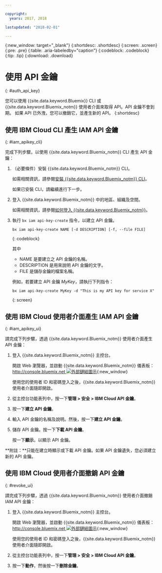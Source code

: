 ```yaml
---

copyright:
  years: 2017, 2018

lastupdated: "2018-02-01"

---
```


{:new_window: target="_blank"}
{:shortdesc: .shortdesc}
{:screen: .screen}
{:pre: .pre}
{:table: .aria-labeledby="caption"}
{:codeblock: .codeblock}
{:tip: .tip}
{:download: .download}


# 使用 API 金鑰
{: #auth_api_key}

您可以使用 {{site.data.keyword.Bluemix}} CLI 或 {{site.data.keyword.Bluemix_notm}} 使用者介面來取得 API。API 金鑰不會到期。
如果 API 已外洩，您可以撤銷它，並產生新的 API。
{:shortdesc}

## 使用 IBM Cloud CLI 產生 IAM API 金鑰
{: #iam_apikey_cli}

完成下列步驟，以使用 {{site.data.keyword.Bluemix_notm}} CLI 產生 API 金鑰：

1. （必要條件）安裝 {{site.data.keyword.Bluemix_notm}} CLI。

   如需相關資訊，請參閱[安裝 {{site.data.keyword.Bluemix_notm}} CLI](/docs/services/cloud-monitoring/qa/cli_qa.html#cli_qa)。
   
   如果已安裝 CLI，請繼續進行下一步。
	
2. 登入 {{site.data.keyword.Bluemix_notm}} 中的地區、組織及空間。 

    如需相關資訊，請參閱[如何登入 {{site.data.keyword.Bluemix_notm}}](/docs/services/cloud-monitoring/qa/cli_qa.html#login)。
 
3. 執行 `bx iam api-key-create` 指令，以建立 API 金鑰。

    ```
    bx iam api-key-create NAME [-d DESCRIPTION] [-f, --file FILE]
	```
	{: codeblock} 
	
	其中
	
	* NAME 是要建立之 API 金鑰的名稱。
	* DESCRIPTION 是用來說明 API 金鑰的文字。
	* FILE 是儲存金鑰的檔案名稱。
	
    例如，若要建立 API 金鑰 *MyKey*，請執行下列指令：
	
	```
	bx iam api-key-create MyKey -d "This is my API key for service X" 
	```
	{: screen}
	
	
	
	
## 使用 IBM Cloud 使用者介面產生 IAM API 金鑰
{: #iam_apikey_ui}

請完成下列步驟，透過 {{site.data.keyword.Bluemix_notm}} 使用者介面產生 API 金鑰：

1. 登入 {{site.data.keyword.Bluemix_notm}} 主控台。

    開啟 Web 瀏覽器，並啟動 {{site.data.keyword.Bluemix_notm}} 儀表板：[http://console.bluemix.net ![外部鏈結圖示](../../../icons/launch-glyph.svg "外部鏈結圖示")](http://bluemix.net){:new_window}
	
	使用您的使用者 ID 和密碼登入之後，{{site.data.keyword.Bluemix_notm}} 使用者介面隨即開啟。

2. 從主控台功能表列中，按一下**管理 > 安全 > IBM Cloud API 金鑰**。

3. 按一下**建立 API 金鑰**。

4. 輸入 API 金鑰的名稱及說明。然後，按一下**建立 API 金鑰**。

5. 儲存 API 金鑰。按一下**下載 API 金鑰**。

    按一下**顯示**，以顯示 API 金鑰。  

**附註：**只能在建立時顯示或下載 API 金鑰。如果 API 金鑰遺失，您必須建立新的 API 金鑰。  


	
## 使用 IBM Cloud 使用者介面撤銷 API 金鑰
{: #revoke_ui}
	
請完成下列步驟，透過 {{site.data.keyword.Bluemix_notm}} 使用者介面撤銷 IAM API 金鑰：

1. 登入 {{site.data.keyword.Bluemix_notm}} 主控台。

    開啟 Web 瀏覽器，並啟動 {{site.data.keyword.Bluemix_notm}} 儀表板：[http://console.bluemix.net ![外部鏈結圖示](../../../icons/launch-glyph.svg "外部鏈結圖示")](http://bluemix.net){:new_window}
	
	使用您的使用者 ID 和密碼登入之後，{{site.data.keyword.Bluemix_notm}} 使用者介面隨即開啟。

2. 從主控台功能表列中，按一下**管理 > 安全 > IBM Cloud API 金鑰**。

3. 按一下**動作**，然後按一下**刪除金鑰**。





	

	
	
	
	
	
	
